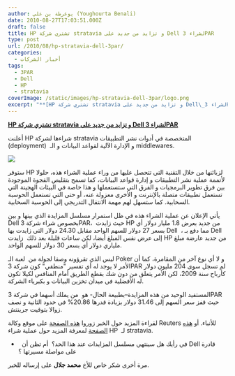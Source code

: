 ```yaml
---
author: يوغرطة بن علي (Youghourta Benali)
date: 2010-08-27T17:03:51.000Z
draft: false
title: HP تشتري شركة stratavia و تزايد من جديد على Dell لشراء 3PAR
type: post
url: /2010/08/hp-stratavia-dell-3par/
categories:
  - أخبار الشركات
tags:
  - 3PAR
  - Dell
  - HP
  - stratavia
coverImage: /static/images/hp-stratavia-dell-3par/logo.png
excerpt: "**[HP تشتري شركة stratavia و تزايد من جديد على Dell\_لشراء 3PAR](https://www.it-scoop.com/2010/08/hp-stratavia-dell-3par/)**\n\nأعلنت HP شراءها لشركة stratavia المتخصصة في أدوات نشر التطبيقات (deployment)\_ و الإدارة الآلية لقواعد البيانات و الـ middlewares.\n\n\n\nستوفر HP لزبائنها من خلال التقنية التي تتحصل عليها من وراء عملية"
---
```

**[HP تشتري شركة stratavia و تزايد من جديد على Dell لشراء 3PAR](https://www.it-scoop.com/2010/08/hp-stratavia-dell-3par/)**

أعلنت HP شراءها لشركة stratavia المتخصصة في أدوات نشر التطبيقات (deployment)  و الإدارة الآلية لقواعد البيانات و الـ middlewares.

![](/static/images/hp-stratavia-dell-3par/logo.png)

ستوفر HP لزبائنها من خلال التقنية التي تتحصل عليها من وراء عملية الشراء هذه، حلولا لأتممة عملية نشر التطبيقات و إدارة قواعد البيانات، كما تسمح بتقليص الفجوة الموجودة بين فرق تطوير البرمجيات و الفرق التي ستستعملها و هذا خاصة في البيئات الهجينة التي تستعمل تطبيقات متصلة بالإنترنت و الأخرى معزولة عنه، أو حتى التي تستعمل الحوسبة السحابية. كما ستسهل لهم مهمة الانتقال التدريجي إلى الحوسبة السحابية.

يأتي الإعلان عن عملية الشراء هذه في ظل استمرار مسلسل المزايدة الذي بينها و بين Dell بخصوص شراء شركة 3PAR،  حيث زايدت HP من جديد بعرض 1.8 مليار دولار أي بسعر 27 دولار للسهم الواحد مقابل 24.30 دولار التي زايدت بها Dell  ، مما دفع بـ Dell إلى عرض نفس المبلغ أيضا، لكن ساعات قليلة بعد ذلك  زايدت HP من جديد عارضة مبلغ ملياري دولار أي بسعر 30 دولار للسهم الواحد.

ليس الذي تقرؤونه وصفا لجولة من  لعبة الـ Poker و لا أي نوع آخر من المقامرة، كما أن الأمر لا يوجد له أي تفسير "منطقي" كون شركة 3PAR لم تسجل سوى 204 مليون دولار كأرباح سنة 2009، لكن الأمر يتعلق من دون شك بقطع الطريق أمام المنافس لكيلا تكون له الأفضلية في ميدان تخزين البيانات و بكبرياء الشركة.

المستفيد الوحيد من هذه المزايدة–بطبيعة الحال- هو  من يملك أسهما في شركة 3PAR حيث قفز سعر السهم إلى 31.46 دولار بزيادة قدرها 20.86% في حدود الثانية و نصف زوالا بتوقيت جرينتش.

لقراءة المزيد حول الخبر زوروا [هذه الصفحة](http://www.reuters.com/article/idUSTRE67N0B420100827) على موقع وكالة Reuters للأنباء. أو [هذه الصفحة](http://www.reuters.com/article/idUSTRE67P2OH20100826) لمعرفة المزيد حول عملية شراء HP  لـ stratavia.

-     في رأيك هل سينتهي مسلسل المزايدات عند هذا الحد؟  أم تظن أن Dell قادرة على مواصلة مسيرتها ؟

مرة أخرى شكر خاص للأخ **محمد جلال** على إرساله للخبر.
